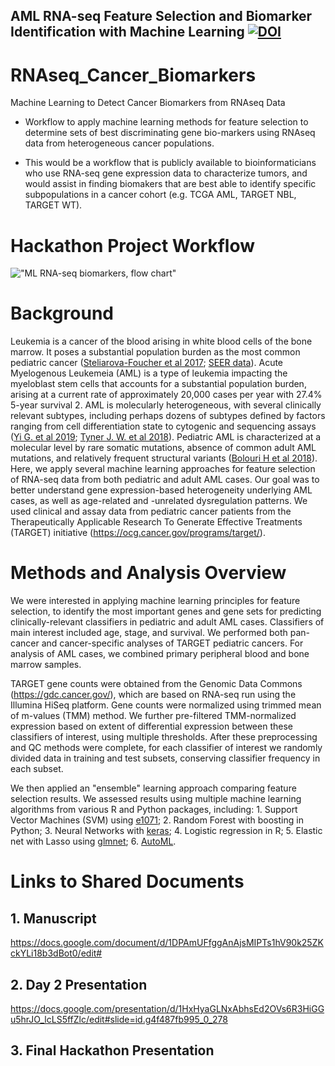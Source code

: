 AML RNA-seq Feature Selection and Biomarker Identification with Machine Learning [![DOI](https://zenodo.org/badge/169003170.svg)](https://zenodo.org/badge/latestdoi/169003170)
---

# RNAseq_Cancer_Biomarkers
Machine Learning to Detect Cancer Biomarkers from RNAseq Data

- Workflow to apply machine learning methods for feature selection to determine sets of best discriminating gene bio-markers using RNAseq data from heterogeneous cancer populations.

- This would be a workflow that is publicly available to bioinformaticians who use RNA-seq gene expression data to characterize tumors, and would assist in finding biomakers that are best able to identify specific subpopulations in a cancer cohort (e.g. TCGA AML, TARGET NBL, TARGET WT). 


# Hackathon Project Workflow
!["ML RNA-seq biomarkers, flow chart"](https://github.com/NCBI-Hackathons/RNAseq_Cancer_Biomarkers/blob/master/ml-fhack_day1-flowchart_v2_SeanMaden.jpg "Day 1 Flowchart")

# Background
Leukemia is a cancer of the blood arising in white blood cells of the bone marrow. It poses a substantial population burden as the most common pediatric cancer ([Steliarova-Foucher et al 2017](https://www.ncbi.nlm.nih.gov/pubmed/28410997); [SEER data](https://seer.cancer.gov/statfacts/html/amyl.html)). Acute Myelogenous Leukemeia (AML) is a type of leukemia impacting the myeloblast stem cells that accounts for a substantial population burden, arising at a current rate of approximately 20,000 cases per year with 27.4% 5-year survival 2. AML is molecularly heterogeneous, with several clinically relevant subtypes, including perhaps dozens of subtypes defined by factors ranging from cell differentiation state to cytogenic and sequencing assays ([Yi G. et al 2019](https://www.sciencedirect.com/science/article/pii/S2211124718320588?via%3Dihub); [Tyner J. W. et al 2018](https://www.nature.com/articles/s41586-018-0623-z)). Pediatric AML is characterized at a molecular level by rare somatic mutations, absence of common adult AML mutations, and relatively frequent structural variants ([Bolouri H et al 2018](https://www.nature.com/articles/nm.4439)). Here, we apply several machine learning approaches for feature selection of RNA-seq data from both pediatric and adult AML cases. Our goal was to better understand gene expression-based heterogeneity underlying AML cases, as well as age-related and -unrelated dysregulation patterns. We used clinical and assay data from pediatric cancer patients from the Therapeutically Applicable Research To Generate Effective Treatments (TARGET) initiative (https://ocg.cancer.gov/programs/target/).

# Methods and Analysis Overview
We were interested in applying machine learning principles for feature selection, to identify the most important genes and gene sets for predicting clinically-relevant classifiers in pediatric and adult AML cases. Classifiers of main interest included age, stage, and survival. We performed both pan-cancer and cancer-specific analyses of TARGET pediatric cancers. For analysis of AML cases, we combined primary peripheral blood and bone marrow samples. 

TARGET gene counts were obtained from the Genomic Data Commons (https://gdc.cancer.gov/), which are based on RNA-seq run using the Illumina HiSeq platform. Gene counts were normalized using trimmed mean of m-values (TMM) method. We further pre-filtered TMM-normalized expression based on extent of differential expression between these classifiers of interest, using multiple thresholds. After these preprocessing and QC methods were complete, for each classifier of interest we randomly divided data in training and test subsets, conserving classifier frequency in each subset.

We then applied an "ensemble" learning approach comparing feature selection results. We assessed results using multiple machine learning algorithms from various R and Python packages, including: 1. Support Vector Machines (SVM) using [e1071](https://cran.r-project.org/web/packages/e1071/index.html); 2. Random Forest with boosting in Python; 3. Neural Networks with [keras](https://cran.r-project.org/web/packages/keras/index.html); 4. Logistic regression in R; 5. Elastic net with Lasso using [glmnet](https://cran.r-project.org/web/packages/glmnet/index.html); 6. [AutoML](https://pypi.org/project/automl/). 

# Links to Shared Documents

## 1. Manuscript
https://docs.google.com/document/d/1DPAmUFfggAnAjsMIPTs1hV90k25ZKckYLi18b3dBot0/edit#

## 2. Day 2 Presentation
https://docs.google.com/presentation/d/1HxHyaGLNxAbhsEd2OVs6R3HiGGu5hrJO_lcLS5ffZlc/edit#slide=id.g4f487fb995_0_278

## 3. Final Hackathon Presentation
